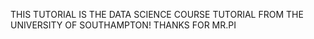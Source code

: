 THIS TUTORIAL IS THE DATA SCIENCE COURSE TUTORIAL FROM THE UNIVERSITY OF SOUTHAMPTON! THANKS FOR MR.PI
